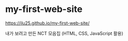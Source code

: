 # my-first-web-site
https://ilu25.github.io/my-first-web-site/

내가 보려고 만든 NCT 모음집 (HTML, CSS, JavaScript 활용)
